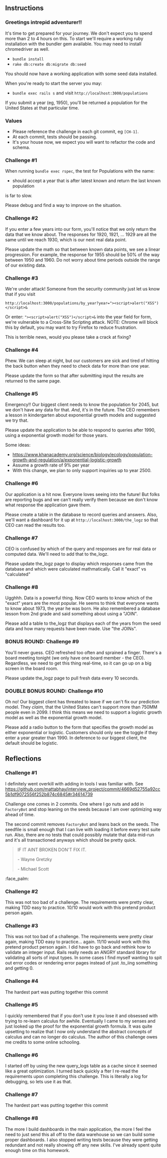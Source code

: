 ## Instructions

### Greetings intrepid adventurer!!

It's time to get prepared for your journey. We don't expect you to spend
more than 2 to 4 hours on this. To start we'll require a working ruby
installation with the bundler gem available. You may need to install
chromedriver as well.

* `bundle install`
* `rake db:create db:migrate db:seed`

You should now have a working application with some seed data installed.

When you're ready to start the server you may:

* `bundle exec rails s` and visit `http://localhost:3000/populations`

If you submit a year (eg, 1950), you'll be returned a population for the United
States at that particular time. 

### Values

* Please reference the challenge in each git commit, eg `[CH-1]`.
* At each commit, tests should be passing.
* It's your house now, we expect you will want to refactor the code and schema.

### Challenge #1

When running `bundle exec rspec`, the test for Populations with the name:

* should accept a year that is after latest known and return the last known population

is far to slow.

Please debug and find a way to improve on the situation.

### Challenge #2

If you enter a few years into our form, you'll notice that we only return the
data that we know about. The responses for 1920, 1921, ... 1929 are all the same
until we reach 1930, which is our next real data point.

Please update the math so that between known data points, we see a linear
progression. For example, the response for 1955 should be 50% of the way between
1950 and 1960. Do not worry about time periods outside the range of our existing
data.

### Challenge #3

We're under attack! Someone from the security community just let us know that if
you visit

`http://localhost:3000/populations/by_year?year="><script>alert("XSS")</script>&`

Or enter: `"><script>alert("XSS")</script>&` into the year field for form, we're
vulnerable to a Cross-Site Scripting attack. NOTE: Chrome will block this by
default, you may want to try Firefox to reduce frustration.

This is terrible news, would you please take a crack at fixing?

### Challenge #4

Phew. We can sleep at night, but our customers are sick and tired of hitting the
back button when they need to check data for more than one year.

Please update the form so that after submitting input the results are returned
to the same page.

### Challenge #5

Emergency!! Our biggest client needs to know the population for 2045, but we
don't have any data for that. *And*, it's in the future. The CEO remembers a
lesson in kindergarten about exponential growth models and suggested we try that.

Please update the application to be able to respond to queries after 1990,
using a exponential growth model for those years.

Some ideas:
* https://www.khanacademy.org/science/biology/ecology/population-growth-and-regulation/a/exponential-logistic-growth
* Assume a growth rate of 9% per year
* With this change, we plan to only support inquiries up to year 2500.

### Challenge #6

Our application is a hit now. Everyone loves seeing into the future! But folks
are reporting bugs and we can't really verify them because we don't know what
response the application gave them.

Please create a table in the database to record queries and answers. Also, we'll
want a dashboard for it up at `http://localhost:3000/the_logz` so that CEO can
read the results too.

### Challenge #7

CEO is confused by which of the query and responses are for real data or
computed data. We'll need to add that to the_logz.

Please update the_logz page to display which responses came from the database
and which were calculated mathmatically. Call it "exact" vs "calculated"

### Challenge #8

Ugghhh. Data is a powerful thing. Now CEO wants to know which of the "exact"
years are the most popular. He seems to think that everyone wants to know about
1973, the year he was born. He also remembered a database lesson from 2nd grade
and said something about using a "JOIN".

Please add a table to the_logz that displays each of the years from the seed
data and how many requests have been made. Use "the JOINs".

### BONUS ROUND: Challenge #9

You'll never guess. CEO refreshed too often and sprained a finger. There's a
board meeting tonight (we only have one board member - the CEO). Regardless,
we need to get this thing real-time, so it can go up on a big screen in the
board room.

Please update the_logz page to pull fresh data every 10 seconds.

### DOUBLE BONUS ROUND: Challenge #10

Oh no! Our biggest client has threated to leave if we can't fix our prediction
model. They *claim*, that the United States can't support more than 750MM people
even in 2099. I think this means we need to support a logistic growth model as
well as the exponential growth model.

Please add a radio button to the form that specifies the growth model as either
exponential or logistic. Customers should only see the toggle if they enter a
year greater than 1990. In deference to our biggest client, the default should
be logistic.

## Reflections

### Challenge #1
I definitely went overkill with adding in tools I was familiar with.  See https://github.com/mattabhay/interview_project/commit/4669d52755a92cc5b1df9072556f252b874c6845#r34614739

Challenge one comes in 2 commits.  One where I go nuts and add in `FactoryBot` and stop leaning on the seeds because I am over optimizing way ahead of time.

The second commit removes `FactoryBot` and leans back on the seeds.  The seedfile is small enough that I can live with loading it before every test suite run.  Also, there are no tests that could possibly mutate that data mid-run and it's all transactioned anyways which should be pretty quick. 

> IF IT AINT BROKEN DON'T FIX IT. 
>
> \- Wayne Gretzky 
>
>   \- Michael Scott

:face_palm: 

### Challenge #2
This was not too bad of a challenge.  The requirements were pretty clear, making TDD easy to practice. 10/10 would work with this pretend product person again.

### Challenge #3
This was not too bad of a challenge. The requirements were pretty clear again, making TDD easy to practice... again. 11/10 would work with this pretend product person again. I did have to go back and rethink how to validate an integer input. Rails really needs an ANGRY standard library for validating all sorts of input types. In some cases I find myself wanting to spit out error codes or rendering error pages instead of just .to_iing something and getting 0.

### Challenge #4
The hardest part was putting together this commit

### Challenge #5
I quickly remembered that if you don't use it you lose it and obsessed with trying to re-learn calculus for awhile. Eventually I came to my senses and just looked up the proof for the exponential growth formula. It was quite upsetting to realize that I now only understand the abstract concepts of calculus and can no longer do calculus. The author of this challenge owes me credits to some online schooling.

### Challenge #6
I started off by using the new query_logs table as a cache since it seemed like a great optimization.  I turned back quickly a fter I re-read the requirements upon completing this challenge.  This is literally a log for debugging, so lets use it as that.

### Challenge #7
The hardest part was putting together this commit

### Challenge #8
The more I  build dashboards in the main application, the more I feel the need to just send this all off to the data warehouse so we can build some proper dashboards.  I also stopped writing tests because they were getting redundant and not really showing off any new skills.  I've already spent quite enough time on this homework.
